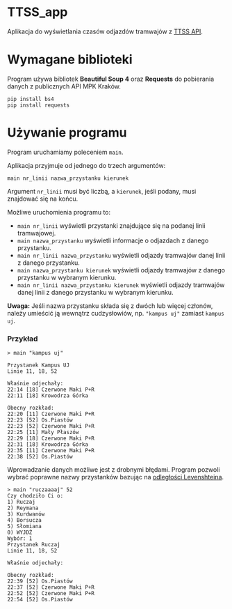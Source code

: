 # TTSS_app
Aplikacja do wyświetlania czasów odjazdów tramwajów z [TTSS API](http://ttss.krakow.pl/).

# Wymagane biblioteki
Program używa bibliotek **Beautiful Soup 4** oraz **Requests** do pobierania danych z publicznych API MPK Kraków.
```
pip install bs4
pip install requests
```

# Używanie programu
Program uruchamiamy poleceniem `main`.

Aplikacja przyjmuje od jednego do trzech argumentów:
```
main nr_linii nazwa_przystanku kierunek
```
Argument `nr_linii` musi być liczbą, a `kierunek`, jeśli podany, musi znajdować się na końcu.

Możliwe uruchomienia programu to:

* `main nr_linii` wyświetli przystanki znajdujące się na podanej linii tramwajowej.
* `main nazwa_przystanku` wyświetli informacje o odjazdach z danego przystanku.
* `main nr_linii nazwa_przystanku` wyświetli odjazdy tramwajów danej linii z danego przystanku.
* `main nazwa_przystanku kierunek` wyświetli odjazdy tramwajów z danego przystanku w wybranym kierunku.
* `main nr_linii nazwa_przystanku kierunek` wyświetli odjazdy tramwajów danej linii z danego przystanku w wybranym kierunku.

**Uwaga:** Jeśli nazwa przystanku składa się z dwóch lub więcej członów, należy umieścić ją wewnątrz cudzysłowiów, np. `"kampus uj"` zamiast `kampus uj`.

### Przykład
```
> main "kampus uj"

Przystanek Kampus UJ
Linie 11, 18, 52

Właśnie odjechały:
22:14 [18] Czerwone Maki P+R
22:11 [18] Krowodrza Górka

Obecny rozkład:
22:20 [11] Czerwone Maki P+R
22:23 [52] Os.Piastów
22:23 [52] Czerwone Maki P+R
22:25 [11] Mały Płaszów
22:29 [18] Czerwone Maki P+R
22:31 [18] Krowodrza Górka
22:35 [11] Czerwone Maki P+R
22:38 [52] Os.Piastów
```

Wprowadzanie danych możliwe jest z drobnymi błędami. Program pozwoli wybrać poprawne nazwy przystanków bazując na [odległości Levenshteina](https://pl.wikipedia.org/wiki/Odleg%C5%82o%C5%9B%C4%87_Levenshteina).

```
> main "ruczaaaaj" 52
Czy chodziło Ci o:
1) Ruczaj
2) Reymana
3) Kurdwanów
4) Borsucza
5) Słomiana
0) WYJDŹ
Wybór: 1
Przystanek Ruczaj
Linie 11, 18, 52

Właśnie odjechały:

Obecny rozkład:
22:39 [52] Os.Piastów
22:37 [52] Czerwone Maki P+R
22:52 [52] Czerwone Maki P+R
22:54 [52] Os.Piastów
```
